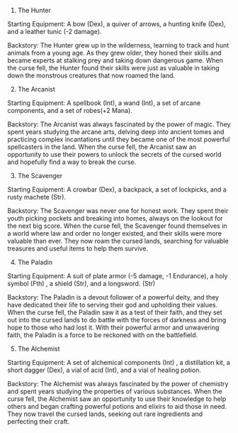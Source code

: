 1.  The Hunter

Starting Equipment: A bow (Dex), a quiver of arrows, a hunting knife (Dex), and a leather tunic (-2 damage).

Backstory: The Hunter grew up in the wilderness, learning to track and hunt animals from a young age. As they grew older, they honed their skills and became experts at stalking prey and taking down dangerous game. When the curse fell, the Hunter found their skills were just as valuable in taking down the monstrous creatures that now roamed the land.

2.  The Arcanist

Starting Equipment: A spellbook (Int), a wand (Int), a set of arcane components, and a set of robes(+2 Mana).

Backstory: The Arcanist was always fascinated by the power of magic. They spent years studying the arcane arts, delving deep into ancient tomes and practicing complex incantations until they became one of the most powerful spellcasters in the land. When the curse fell, the Arcanist saw an opportunity to use their powers to unlock the secrets of the cursed world and hopefully find a way to break the curse.

3.  The Scavenger

Starting Equipment: A crowbar (Dex), a backpack, a set of lockpicks, and a rusty machete (Str).

Backstory: The Scavenger was never one for honest work. They spent their youth picking pockets and breaking into homes, always on the lookout for the next big score. When the curse fell, the Scavenger found themselves in a world where law and order no longer existed, and their skills were more valuable than ever. They now roam the cursed lands, searching for valuable treasures and useful items to help them survive.

4.  The Paladin

Starting Equipment: A suit of plate armor (-5 damage, -1 Endurance), a holy symbol (Fth) , a shield (Str), and a longsword. (Str)

Backstory: The Paladin is a devout follower of a powerful deity, and they have dedicated their life to serving their god and upholding their values. When the curse fell, the Paladin saw it as a test of their faith, and they set out into the cursed lands to do battle with the forces of darkness and bring hope to those who had lost it. With their powerful armor and unwavering faith, the Paladin is a force to be reckoned with on the battlefield.

5.  The Alchemist

Starting Equipment: A set of alchemical components (Int) , a distillation kit, a short dagger (Dex), a vial of acid (Int), and a vial of healing potion.

Backstory: The Alchemist was always fascinated by the power of chemistry and spent years studying the properties of various substances. When the curse fell, the Alchemist saw an opportunity to use their knowledge to help others and began crafting powerful potions and elixirs to aid those in need. They now travel the cursed lands, seeking out rare ingredients and perfecting their craft.